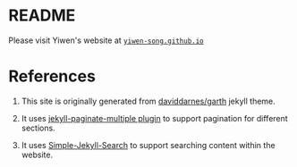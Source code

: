 # README

Please visit Yiwen's website at [`yiwen-song.github.io`](https://yiwen-song.github.io/)


# References

1. This site is originally generated from [daviddarnes/garth](https://github.com/daviddarnes/garth) jekyll theme.

2. It uses [jekyll-paginate-multiple plugin](https://github.com/scandio/jekyll-paginate-multiple) to support pagination for different sections.

3. It uses [Simple-Jekyll-Search](https://github.com/christian-fei/Simple-Jekyll-Search) to support searching content within the website.
